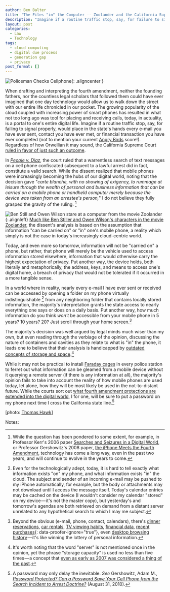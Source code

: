 ```yaml
---
author: Ben Balter
title: 'The Files "in" the Computer -- Zoolander and the California Supreme Court'
description: "Imagine if a routine traffic stop, say, for failure to signal or wear a seat belt would place in the state's hands every e-mail you've ever sent, contact your ever met, or financial transaction your ever completed. The California Supreme Court ruled in favor of just that."
layout: post
categories:
  - Law
  - Technology
tags:
  - cloud computing
  - digital due process
  - generation gap
  - privacy
post_format: []
---
```


![Policeman Checks Cellphone](http://ben.balter.com/wp-content/uploads/2011/01/policeman.jpg "Policeman Checks Cellphone"){: .aligncenter }

When drafting and interpreting the fourth amendment, neither the founding fathers, nor the countless legal scholars that followed them could have ever imagined that one day technology would allow us to walk down the street with our entire life chronicled in our pocket. The growing popularity of the cloud coupled with increasing power of smart phones has resulted in what not too long ago was tool for placing and receiving calls, today, in actuality, is a portal to one's entire digital life. Imagine if a routine traffic stop, say, for failing to signal properly, would place in the state's hands every e-mail you have ever sent, contact you have ever met, or financial transaction you have ever completed (not to mention your current [Angry Birds](http://en.wikipedia.org/wiki/Angry_Birds) score!). Regardless of how Orwellian it may sound, the California Supreme Court [ruled in favor of just such an outcome](http://arstechnica.com/tech-policy/news/2011/01/warrantless-cell-phone-search-gets-a-green-light-in-california.ars?comments=1#comments-bar).

In *[People v. Diaz](http://en.wikipedia.org/wiki/People_v._Diaz)*, the court ruled that a warrentless search of text messages on a cell phone confiscated subsequent to a lawful arrest did in fact, constitute a valid search. While the dissent realized that mobile phones were increasingly becoming the hubs of our digital world, noting that the decision gave "*carte blanche, with no showing of exigency, to rummage at leisure through the wealth of personal and business information that can be carried on a mobile phone or handheld computer merely because the device was taken from an arrestee's person,*" I do not believe they fully grasped the gravity of the ruling. [^1]

![Ben Still and Owen Wilson stare at a computer from the movie Zoolander](http://ben.balter.com/wp-content/uploads/2011/01/zoolander-300x188.jpg){:.alignleft} [Much like Ben Stiller and Owen Wilson's characters in the movie Zoolander](http://www.youtube.com/watch?v=_m_PncKuDao&feature=related#t=1m16s), the dissent's analysis is based on the assumption that information "can be carried on" or "in" one's mobile phone, a reality which simply is not the case in today's increasingly cloud-centric world.

Today, and even more so tomorrow, information will not be "carried on" a phone, but rather, that phone will merely be the vehicle used to access information stored elsewhere, information that would otherwise carry the highest expectation of privacy. Put another way, the device holds, both literally and metaphorically, the address, keys, and means to access one's digital home, a breach of privacy that would not be tolerated if it occurred in a more tangible sense.

In a world where in reality, nearly every e-mail I have ever sent or received can be accessed by opening a folder on my phone virtually indistinguishable [^2] from any neighboring folder that contains locally stored information, the majority's interpretation grants the state access to nearly everything one says or does on a daily basis. Put another way, how much information do you think *won't* be accessible from your mobile phone in 5 years? 10 years? 20? Just scroll through your home screen.[^3]

The majority's decision was well argued by legal minds much wiser than my own, but even reading through the verbiage of the opinion, discussing the nature of containers and cavities as they relate to what is "in" the phone, it leads one to believe that their analysis is handicapped by [outdated concepts of storage and space](https://www.youtube.com/watch?v=H2uHBhKTSe0).[^4]

While it may not be practical to install [Faraday cages](http://en.wikipedia.org/wiki/Faraday_cage) in every police station to ferret out what information can be gleamed from a mobile device without it querying a remote server (if there is any information at all), the majority's opinion fails to take into account the reality of how mobile phones are used today, let alone, how they will be most likely be used in the not-to-distant future. While the courts sort out [what fourth amendment protections are extended into the digital world](http://ben.balter.com/2010/12/20/late-night-infomercials/), I for one, will be sure to put a password on my phone next time I cross the California state line.[^5]

\[photo: [Thomas Hawk](http://www.flickr.com/photos/thomashawk/61076493/)]

Notes:

[^1]: While the question has been pondered to some extent, for example, in Professor Kerr's 2006 paper [Searches and Seizures in a Digital World](http://papers.ssrn.com/sol3/papers.cfm?abstract_id=697541), or Professor Gershowitz's 2008 paper, [the iPhone Meets the Fourth Amendment](http://papers.ssrn.com/sol3/papers.cfm?abstract_id=1084503), technology has come a long way, even in the past two years, and will continue to evolve in the years to come.

[^2]: Even for the technologically adept, today, it is hard to tell exactly what information exists "on" my phone, and what information exists "in" the cloud. The subject and sender of an incoming e-mail may be pushed to my iPhone automatically, for example, but the body or attachments may not download until I access the message itself. Today's calendar entries may be cached on the device (I wouldn't consider my calendar "stored" on my device — it's not the master copy), but yesterday's and tomorrow's agendas are both retrieved on demand from a distant server unrelated to any hypothetical search to which I may me subject.

[^3]: Beyond the obvious (e-mail, phone, contact, calendars), there's [dinner reservations](http://itunes.apple.com/us/app/opentable/id296581815?mt=8), [car rentals](http://www.zipcar.com/iphone/), [TV viewing habits](http://www.engadget.com/2010/11/15/comcast-xfinity-remote-app-for-iphone-ipad-launches-video-stre/), [financial data](http://www.mint.com/features/iphone/), [recent purchases](http://www.amazon.com/gp/feature.html?ie=UTF8&docId=1000291661){: data-proofer-ignore="true"}, even [desktop browsing history](http://www.mozilla.com/en-US/mobile/home/) — it's like winning the lottery of personal information.

[^4]: It's worth noting that the word "server" is not mentioned once in the opinion, yet the phrase "storage capacity" is used no less than five times — a concept that [even as early as 2007 was considered a thing of the past](http://mashable.com/2007/05/14/yahoo-mail-unlimited/).

[^5]: A password may only delay the inevitable. *See* Gershowitz, Adam M., [*Password Protected? Can a Password Save Your Cell Phone from the Search Incident to Arrest Doctrine?*](http://ssrn.com/abstract=1669403) (August 31, 2010).
